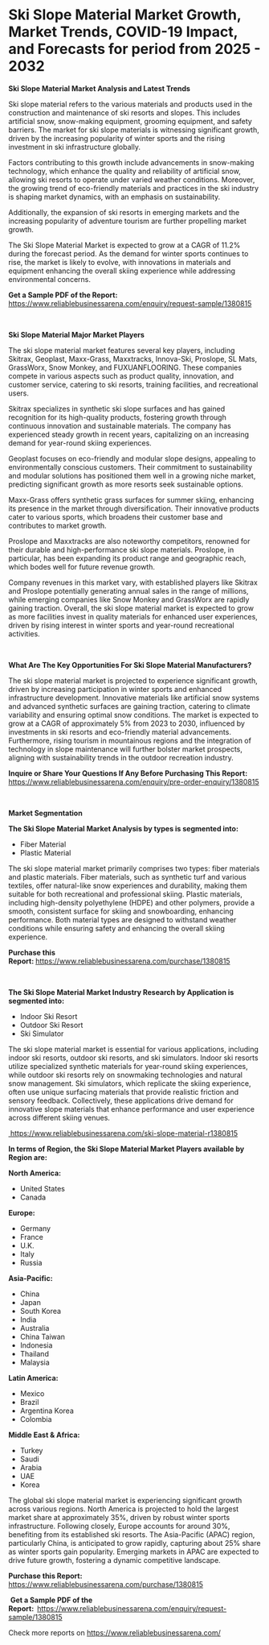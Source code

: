 <p><h1>Ski Slope Material Market Growth, Market Trends, COVID-19 Impact, and Forecasts for period from 2025 - 2032</h1></p><p><strong>Ski Slope Material Market Analysis and Latest Trends</strong></p>
<p><p>Ski slope material refers to the various materials and products used in the construction and maintenance of ski resorts and slopes. This includes artificial snow, snow-making equipment, grooming equipment, and safety barriers. The market for ski slope materials is witnessing significant growth, driven by the increasing popularity of winter sports and the rising investment in ski infrastructure globally.</p><p>Factors contributing to this growth include advancements in snow-making technology, which enhance the quality and reliability of artificial snow, allowing ski resorts to operate under varied weather conditions. Moreover, the growing trend of eco-friendly materials and practices in the ski industry is shaping market dynamics, with an emphasis on sustainability. </p><p>Additionally, the expansion of ski resorts in emerging markets and the increasing popularity of adventure tourism are further propelling market growth. </p><p>The Ski Slope Material Market is expected to grow at a CAGR of 11.2% during the forecast period. As the demand for winter sports continues to rise, the market is likely to evolve, with innovations in materials and equipment enhancing the overall skiing experience while addressing environmental concerns.</p></p>
<p><strong>Get a Sample PDF of the Report:&nbsp;</strong> <a href="https://www.reliablebusinessarena.com/enquiry/request-sample/1380815?utm_campaign=3501&utm_medium=2&utm_source=Github&utm_content=ia&utm_term=02042025&utm_id=ski-slope-material">https://www.reliablebusinessarena.com/enquiry/request-sample/1380815</a></p>
<p>&nbsp;</p>
<p><strong>Ski Slope Material Major Market Players</strong></p>
<p><p>The ski slope material market features several key players, including Skitrax, Geoplast, Maxx-Grass, Maxxtracks, Innova-Ski, Proslope, SL Mats, GrassWorx, Snow Monkey, and FUXUANFLOORING. These companies compete in various aspects such as product quality, innovation, and customer service, catering to ski resorts, training facilities, and recreational users.</p><p>Skitrax specializes in synthetic ski slope surfaces and has gained recognition for its high-quality products, fostering growth through continuous innovation and sustainable materials. The company has experienced steady growth in recent years, capitalizing on an increasing demand for year-round skiing experiences.</p><p>Geoplast focuses on eco-friendly and modular slope designs, appealing to environmentally conscious customers. Their commitment to sustainability and modular solutions has positioned them well in a growing niche market, predicting significant growth as more resorts seek sustainable options.</p><p>Maxx-Grass offers synthetic grass surfaces for summer skiing, enhancing its presence in the market through diversification. Their innovative products cater to various sports, which broadens their customer base and contributes to market growth.</p><p>Proslope and Maxxtracks are also noteworthy competitors, renowned for their durable and high-performance ski slope materials. Proslope, in particular, has been expanding its product range and geographic reach, which bodes well for future revenue growth.</p><p>Company revenues in this market vary, with established players like Skitrax and Proslope potentially generating annual sales in the range of millions, while emerging companies like Snow Monkey and GrassWorx are rapidly gaining traction. Overall, the ski slope material market is expected to grow as more facilities invest in quality materials for enhanced user experiences, driven by rising interest in winter sports and year-round recreational activities.</p></p>
<p>&nbsp;</p>
<p><strong>What Are The Key Opportunities For Ski Slope Material Manufacturers?</strong></p>
<p><p>The ski slope material market is projected to experience significant growth, driven by increasing participation in winter sports and enhanced infrastructure development. Innovative materials like artificial snow systems and advanced synthetic surfaces are gaining traction, catering to climate variability and ensuring optimal snow conditions. The market is expected to grow at a CAGR of approximately 5% from 2023 to 2030, influenced by investments in ski resorts and eco-friendly material advancements. Furthermore, rising tourism in mountainous regions and the integration of technology in slope maintenance will further bolster market prospects, aligning with sustainability trends in the outdoor recreation industry.</p></p>
<p><strong>Inquire or Share Your Questions If Any Before Purchasing This Report:</strong> <a href="https://www.reliablebusinessarena.com/enquiry/pre-order-enquiry/1380815?utm_campaign=3501&utm_medium=2&utm_source=Github&utm_content=ia&utm_term=02042025&utm_id=ski-slope-material">https://www.reliablebusinessarena.com/enquiry/pre-order-enquiry/1380815</a></p>
<p>&nbsp;</p>
<p><strong>Market Segmentation</strong></p>
<p><strong>The Ski Slope Material Market Analysis by types is segmented into:</strong></p>
<p><ul><li>Fiber Material</li><li>Plastic Material</li></ul></p>
<p><p>The ski slope material market primarily comprises two types: fiber materials and plastic materials. Fiber materials, such as synthetic turf and various textiles, offer natural-like snow experiences and durability, making them suitable for both recreational and professional skiing. Plastic materials, including high-density polyethylene (HDPE) and other polymers, provide a smooth, consistent surface for skiing and snowboarding, enhancing performance. Both material types are designed to withstand weather conditions while ensuring safety and enhancing the overall skiing experience.</p></p>
<p><strong>Purchase this Report:&nbsp;</strong><a href="https://www.reliablebusinessarena.com/purchase/1380815?utm_campaign=3501&utm_medium=2&utm_source=Github&utm_content=ia&utm_term=02042025&utm_id=ski-slope-material">https://www.reliablebusinessarena.com/purchase/1380815</a></p>
<p>&nbsp;</p>
<p><strong>The Ski Slope Material Market Industry Research by Application is segmented into:</strong></p>
<p><ul><li>Indoor Ski Resort</li><li>Outdoor Ski Resort</li><li>Ski Simulator</li></ul></p>
<p><p>The ski slope material market is essential for various applications, including indoor ski resorts, outdoor ski resorts, and ski simulators. Indoor ski resorts utilize specialized synthetic materials for year-round skiing experiences, while outdoor ski resorts rely on snowmaking technologies and natural snow management. Ski simulators, which replicate the skiing experience, often use unique surfacing materials that provide realistic friction and sensory feedback. Collectively, these applications drive demand for innovative slope materials that enhance performance and user experience across different skiing venues.</p></p>
<p><a href="https://www.reliablebusinessarena.com/ski-slope-material-r1380815?utm_campaign=3501&utm_medium=2&utm_source=Github&utm_content=ia&utm_term=02042025&utm_id=ski-slope-material">&nbsp;https://www.reliablebusinessarena.com/ski-slope-material-r1380815</a></p>
<p><strong>In terms of Region, the Ski Slope Material Market Players available by Region are:</strong></p>
<p>
    <p> <strong> North America: </strong>
        <ul>
            <li>United States</li>
            <li>Canada</li>
        </ul>
        </p> 
    <p> <strong> Europe: </strong>
        <ul>
            <li>Germany</li>
            <li>France</li>
            <li>U.K.</li>
            <li>Italy</li>
            <li>Russia</li>
        </ul>
        </p> 
    <p> <strong> Asia-Pacific: </strong>
        <ul>
            <li>China</li>
            <li>Japan</li>
            <li>South Korea</li>
            <li>India</li>
            <li>Australia</li>
            <li>China Taiwan</li>
            <li>Indonesia</li>
            <li>Thailand</li>
            <li>Malaysia</li>
        </ul>
        </p> 
    <p> <strong> Latin America: </strong>
        <ul>
            <li>Mexico</li>
            <li>Brazil</li>
            <li>Argentina Korea</li>
            <li>Colombia</li>
        </ul>
        </p> 
    <p> <strong> Middle East & Africa: </strong>
        <ul>
            <li>Turkey</li>
            <li>Saudi</li>
            <li>Arabia</li>
            <li>UAE</li>
            <li>Korea</li>
        </ul>
    </p>
    </p>
<p><p>The global ski slope material market is experiencing significant growth across various regions. North America is projected to hold the largest market share at approximately 35%, driven by robust winter sports infrastructure. Following closely, Europe accounts for around 30%, benefiting from its established ski resorts. The Asia-Pacific (APAC) region, particularly China, is anticipated to grow rapidly, capturing about 25% share as winter sports gain popularity. Emerging markets in APAC are expected to drive future growth, fostering a dynamic competitive landscape.</p></p>
<p><strong>Purchase this Report: </strong><a href="https://www.reliablebusinessarena.com/purchase/1380815?utm_campaign=3501&utm_medium=2&utm_source=Github&utm_content=ia&utm_term=02042025&utm_id=ski-slope-material">https://www.reliablebusinessarena.com/purchase/1380815</a></p>
<p>&nbsp;<strong>Get a Sample PDF of the Report:&nbsp;&nbsp;</strong><a href="https://www.reliablebusinessarena.com/enquiry/request-sample/1380815?utm_campaign=3501&utm_medium=2&utm_source=Github&utm_content=ia&utm_term=02042025&utm_id=ski-slope-material">https://www.reliablebusinessarena.com/enquiry/request-sample/1380815</a></p>
<p><strong></strong></p>
<p>Check more reports on <a href="https://www.reliablebusinessarena.com/?utm_campaign=3501&utm_medium=2&utm_source=Github&utm_content=ia&utm_term=02042025&utm_id=ski-slope-material">https://www.reliablebusinessarena.com/</a></p>
